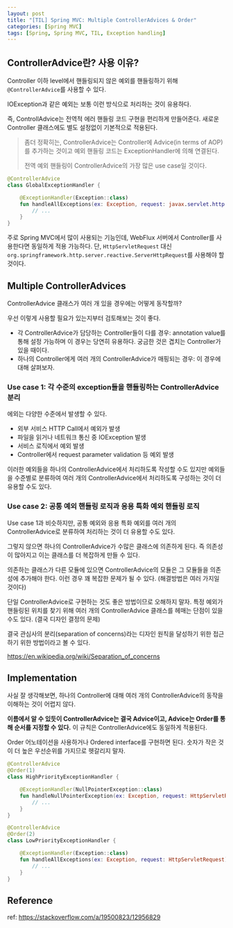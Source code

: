 ```yaml
---
layout: post
title: "[TIL] Spring MVC: Multiple ControllerAdvices & Order"
categories: [Spring MVC]
tags: [Spring, Spring MVC, TIL, Exception handling]
---
```


## ControllerAdvice란? 사용 이유?

Controller 이하 level에서 핸들링되지 않은 예외를 핸들링하기 위해 `@ControllerAdvice`를 사용할 수 있다.

IOException과 같은 예외는 보통 이런 방식으로 처리하는 것이 유용하다.

즉, ControllAdvice는 전역적 에러 핸들링 코드 구현을 편리하게 만들어준다. 새로운 Controller 클래스에도 별도 설정없이 기본적으로 적용된다.

> 좀더 정확히는, ControllerAdvice는 Controller에 Advice(in terms of AOP)를 추가하는 것이고 예외 핸들링 코드는 ExceptionHandler에 의해 연결된다.
> 
> 전역 예외 핸들링이 ControllerAdvice의 가장 많은 use case일 것이다.

```kotlin
@ControllerAdvice
class GlobalExceptionHandler {

    @ExceptionHandler(Exception::class)
    fun handleAllExceptions(ex: Exception, request: javax.servlet.http.HttpServletRequest): ResponseEntity<*> {
        // ...
    }
}
```

주로 Spring MVC에서 많이 사용되는 기능인데, WebFlux 서버에서 Controller를 사용한다면 동일하게 적용 가능하다.
단, `HttpServletRequest` 대신 `org.springframework.http.server.reactive.ServerHttpRequest`를 사용해야 할 것이다.

## Multiple ControllerAdvices

ControllerAdvice 클래스가 여러 개 있을 경우에는 어떻게 동작할까?

우선 이렇게 사용할 필요가 있는지부터 검토해보는 것이 좋다.

- 각 ControllerAdvice가 담당하는 Controller들이 다를 경우: annotation value를 통해 설정 가능하며 이 경우는 당연히 유용하다. 궁금한 것은 겹치는 Controller가 있을 때이다.
- 하나의 Controller에게 여러 개의 ControllerAdvice가 매핑되는 경우: 이 경우에 대해 살펴보자.

### Use case 1: 각 수준의 exception들을 핸들링하는 ControllerAdvice 분리

에외는 다양한 수준에서 발생할 수 있다.

- 외부 서비스 HTTP Call에서 예외가 발생
- 파일을 읽거나 네트워크 통신 중 IOException 발생
- 서비스 로직에서 예외 발생
- Controller에서 request parameter validation 등 예외 발생

이러한 예외들을 하나의 ControllerAdvice에서 처리하도록 작성할 수도 있지만 예외들을 수준별로 분류하여 여러 개의 ControllerAdvice에서 처리하도록 구성하는 것이 더 유용할 수도 있다.

### Use case 2: 공통 예외 핸들링 로직과 응용 특화 예외 핸들링 로직

Use case 1과 비슷하지만, 공통 예외와 응용 특화 예외를 여러 개의 ControllerAdvice로 분류하여 처리하는 것이 더 유용할 수도 있다.

그렇지 않으면 하나의 ControllerAdvice가 수많은 클래스에 의존하게 된다. 즉 의존성이 많아지고 이는 클래스를 더 복잡하게 만들 수 있다.

의존하는 클래스가 다른 모듈에 있으면 ControllerAdvice의 모듈은 그 모듈들을 의존성에 추가해야 한다. 이런 경우 꽤 복잡한 문제가 될 수 있다. (해결방법은 여러 가지일 것이다)

단일 ControllerAdvice로 구현하는 것도 좋은 방법이므로 오해하지 말자. 특정 예외가 핸들링된 위치를 찾기 위해 여러 개의 ControllerAdvice 클래스를 헤매는 단점이 있을 수도 있다. (결국 디자인 결정의 문제)

결국 관심사의 분리(separation of concerns)라는 디자인 원칙을 달성하기 위한 접근하기 위한 방법이라고 볼 수 있다.

<https://en.wikipedia.org/wiki/Separation_of_concerns>

## Implementation

사실 잘 생각해보면, 하나의 Controller에 대해 여러 개의 ControllerAdvice의 동작을 이해하는 것이 어렵지 않다.

**이름에서 알 수 있듯이 ControllerAdvice는 결국 Advice이고, Advice는 Order를 통해 순서를 지정할 수 있다.** 이 규칙은 ControllerAdvice에도 동일하게 적용된다.

Order 어노테이션을 사용하거나 Ordered interface를 구현하면 된다. 숫자가 작은 것이 더 높은 우선순위를 가지므로 헷갈리지 말자.

```kotlin
@ControllerAdvice
@Order(1)
class HighPriorityExceptionHandler {

    @ExceptionHandler(NullPointerException::class)
    fun handleNullPointerException(ex: Exception, request: HttpServletRequest): ResponseEntity<*> {
        // ...
    }
}

@ControllerAdvice
@Order(2)
class LowPriorityExceptionHandler {

    @ExceptionHandler(Exception::class)
    fun handleAllExceptions(ex: Exception, request: HttpServletRequest): ResponseEntity<*> {
        // ...
    }
}
```

## Reference

ref: <https://stackoverflow.com/a/19500823/12956829>

